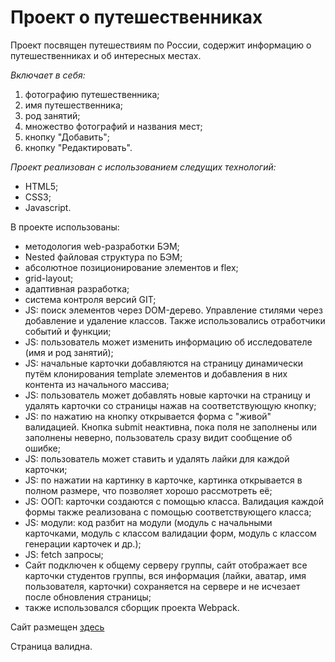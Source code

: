 # Проект о путешественниках

Проект посвящен путешествиям по России, содержит информацию о путешественниках и об интересных местах.
 
*Включает в себя:* 
1. фотографию путешественника; 
2. имя путешественника; 
3. род занятий; 
4. множество фотографий и названия мест; 
5. кнопку "Добавить"; 
6. кнопку "Редактировать".
 
*Проект реализован с использованием следущих технологий:* 
* HTML5; 
* CSS3; 
* Javascript. 
 
В проекте использованы: 
 
* методология web-разработки БЭМ; 
* Nested файловая структура по БЭМ; 
* абсолютное позиционирование элементов и flex; 
* grid-layout; 
* адаптивная разработка; 
* система контроля версий GIT; 
* JS: поиск элементов через DOM-дерево. Управление стилями через добавление и удаление классов. Также использовались отработчики событий и функции; 
* JS: пользователь может изменить информацию об исследователе (имя и род занятий); 
* JS: начальные карточки добавляются на страницу динамически путём клонирования template элементов и добавления в них контента из начального массива; 
* JS: пользователь может добавлять новые карточки на страницу и удалять карточки со страницы нажав на соответствующую кнопку; 
* JS: по нажатию на кнопку открывается форма с "живой" валидацией. Кнопка submit неактивна, пока поля не заполнены или заполнены неверно, пользователь сразу видит сообщение об ошибке; 
* JS: пользователь может ставить и удалять лайки для каждой карточки; 
* JS: по нажатии на картинку в карточке, картинка открывается в полном размере, что позволяет хорошо рассмотреть её; 
* JS: ООП: карточки создаются с помощью класса. Валидация каждой формы также реализована с помощью соответствующего класса; 
* JS: модули: код разбит на модули (модуль с начальными карточками, модуль с классом валидации форм, модуль с классом генерации карточек и др.);
* JS: fetch запросы;
* Сайт подключен к общему серверу группы, сайт отображает все карточки студентов группы, вся информация (лайки, аватар, имя пользователя, карточки) сохраняется на сервере и не исчезает после обновления страницы;
* также использовался сборщик проекта Webpack. 
 
Сайт размещен [здесь](https://konstantin-khoroshilov.github.io/mesto/src/index.html) 
 
Страница валидна.
